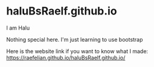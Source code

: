 # haluBsRaelf.github.io
I am Halu

Nothing special here. I'm just learning to use bootstrap

Here is the website link if you want to know what I made:
https://raefelian.github.io/haluBsRaelf.github.io/
